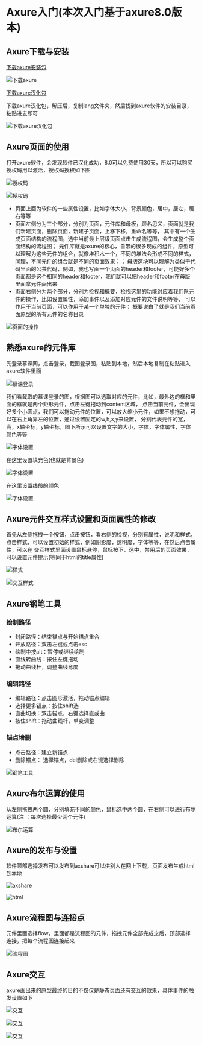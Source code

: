# Axure入门(本次入门基于axure8.0版本)
## Axure下载与安装
[下载axure安装包](https://www.axure.com.cn/3510/)

![下载axure](https://github.com/yansen-git/operation/blob/master/axure_imgs/1.png)

[下载axure汉化包](https://www.axure.com.cn/2616/)

  下载axure汉化包，解压后，复制lang文件夹，然后找到axure软件的安装目录，粘贴进去即可

![下载axure汉化包](https://github.com/yansen-git/operation/blob/master/axure_imgs/2.png)

## Axure页面的使用

打开axure软件，会发现软件已汉化成功，8.0可以免费使用30天，所以可以购买授权码用以激活，授权码授权如下图

![授权码](https://github.com/yansen-git/operation/blob/master/axure_imgs/3.png)

![授权码](https://github.com/yansen-git/operation/blob/master/axure_imgs/4.png)

- 页面上面为软件的一些属性设置，比如字体大小，背景颜色，居中，居左，居右等等
- 页面左侧分为三个部分，分别为页面，元件库和母板，顾名思义，页面就是我们新建页面，删除页面，新建子页面，上移下移，重命名等等，
其中有一个生成页面结构的流程图，选中当前最上层级页面点击生成流程图，会生成整个页面结构的流程图；
元件库就是axure的核心，自带的很多现成的组件，原型可以理解为这些元件的组合，就像堆积木一个，不同的堆法会形成不同的样式，同理，不同元件的组合就是不同的页面效果；；
母版这块可以理解为类似于代码里面的公共代码，例如，我也写画一个页面的header和footer，可能好多个页面都是这个相同的header和footer，我们就可以把header和footer在母版
里面拿元件画出来
- 页面右侧分为两个部分，分别为检视和概要，检视这里的功能对应着我们队元件的操作，比如设置属性，添加事件以及添加对应元件的文件说明等等，
可以作用于当前页面，可以作用于某一个单独的元件；
概要说白了就是我们当前页面原型的所有元件的名称目录

![页面的操作](https://github.com/yansen-git/operation/blob/master/axure_imgs/5.png)

## 熟悉axure的元件库

先登录慕课网，点击登录，截图登录图，粘贴到本地，然后本地复制在粘贴进入axure软件里面

![慕课登录](https://github.com/yansen-git/operation/blob/master/axure_imgs/6.png)

我们看截取的慕课登录的图，根据图可以选取对应的元件，比如，最外边的框和里面的框就是两个矩形元件，点击左键拖动到content区域，
点击当前元件，会出现好多个小圆点，我们可以拖动元件的位置，可以放大缩小元件，如果不想拖动，可以在右上角靠左的位置，通过设置固定的w,h,x,y来设置，
分别代表元件的宽，高，x轴坐标，y轴坐标，图下所示可以设置文字的大小，字体，字体属性，字体颜色等等

![字体设置](https://github.com/yansen-git/operation/blob/master/axure_imgs/7.png)

在这里设置填充色(也就是背景色)

![字体设置](https://github.com/yansen-git/operation/blob/master/axure_imgs/8.png)

在这里设置线段的颜色

![字体设置](https://github.com/yansen-git/operation/blob/master/axure_imgs/9.png)

## Axure元件交互样式设置和页面属性的修改

首先从左侧拖拽一个按钮，点击按钮，看右侧的检视，分别有属性，说明和样式，点击样式，可以设置初始的样式，例如阴影度，透明度，字体等等，在然后点击属性，可以在
交互样式里面设置鼠标悬停，鼠标按下，选中，禁用后的页面效果，可以设置元件提示(等同于html的title属性)

![样式](https://github.com/yansen-git/operation/blob/master/axure_imgs/10.png)

![交互样式](https://github.com/yansen-git/operation/blob/master/axure_imgs/11.png)

## Axure钢笔工具
### 绘制路径
- 封闭路径：结束锚点与开始锚点重合
- 开放路径：双击左键或点击esc
- 绘制中按alt：暂停或继续绘制
- 直线转曲线：按住左键拖动
- 拖动曲线杆，调整曲线弯度
### 编辑路径
- 编辑路径：点击图形激活，拖动锚点编辑
- 选择更多锚点：按住shift选
- 直曲切换：双击锚点，右键选择直或曲
- 按住shift：拖动曲线杆，单变调整
### 锚点增删
- 点击路径：建立新锚点
- 删除锚点： 选择锚点，del删除或右键选择删除

![钢笔工具](https://github.com/yansen-git/operation/blob/master/axure_imgs/12.png)

## Axure布尔运算的使用
从左侧拖拽两个圆，分别填充不同的颜色，鼠标选中两个圆，在右侧可以进行布尔运算(注 ：每次选择最少两个元件)

![布尔运算](https://github.com/yansen-git/operation/blob/master/axure_imgs/13.png)

## Axure的发布与设置
软件顶部选择发布可以发布到axshare可以供别人在网上下载，页面发布生成html到本地

![axshare](https://github.com/yansen-git/operation/blob/master/axure_imgs/14.png)

![html](https://github.com/yansen-git/operation/blob/master/axure_imgs/15.png)

## Axure流程图与连接点
元件里面选择flow，里面都是流程图的元件，拖拽元件全部完成之后，顶部选择连接，把每个流程图连接起来

![流程图](https://github.com/yansen-git/operation/blob/master/axure_imgs/16.png)

## Axure交互
axure画出来的原型最终的目的不仅仅是静态页面还有交互的效果，具体事件的触发设置如下

![交互](https://github.com/yansen-git/operation/blob/master/axure_imgs/17.png)

![交互](https://github.com/yansen-git/operation/blob/master/axure_imgs/18.png)

![交互](https://github.com/yansen-git/operation/blob/master/axure_imgs/19.png)

















